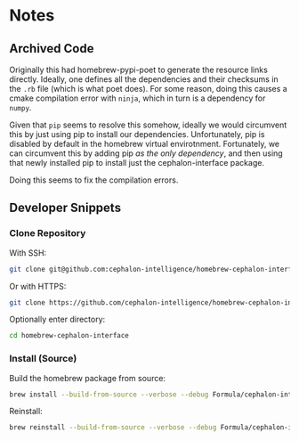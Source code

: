 # Notes

## Archived Code

Originally this had homebrew-pypi-poet to generate the resource links directly. Ideally, one defines all the dependencies and their checksums in the `.rb` file (which is what poet does). For some reason, doing this causes a cmake compilation error with `ninja`, which in turn is a dependency for `numpy`.

Given that `pip` seems to resolve this somehow, ideally we would circumvent this by just using pip to install our dependencies. Unfortunately, pip is disabled by default in the homebrew virtual envirotnment. Fortunately, we can circumvent this by adding pip *as the only dependency*, and then using that newly installed pip to install just the cephalon-interface package.

Doing this seems to fix the compilation errors.

## Developer Snippets

### Clone Repository

With SSH:

```sh
git clone git@github.com:cephalon-intelligence/homebrew-cephalon-interface.git
```

Or with HTTPS:

```sh
git clone https://github.com/cephalon-intelligence/homebrew-cephalon-interface.git
```

Optionally enter directory:

```sh
cd homebrew-cephalon-interface
```

### Install (Source)

Build the homebrew package from source:

```sh
brew install --build-from-source --verbose --debug Formula/cephalon-interface.rb
```

Reinstall:

```sh
brew reinstall --build-from-source --verbose --debug Formula/cephalon-interface.rb
```